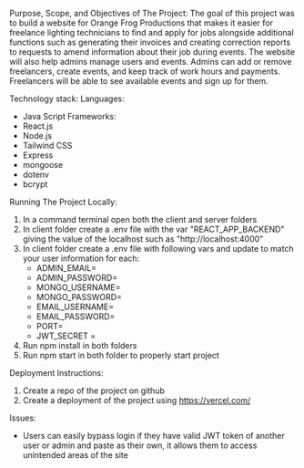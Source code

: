 Purpose, Scope, and Objectives of The Project:
The goal of this project was to build a website for Orange Frog Productions that makes it easier for freelance lighting technicians to find and apply for jobs alongside additional functions such as generating their invoices and creating correction reports to requests to amend information about their job during events. The website will also help admins manage users and events. Admins can add or remove freelancers, create events, and keep track of work hours and payments. Freelancers will be able to see available events and sign up for them.

Technology stack:
Languages:
- Java Script
Frameworks:
- React.js
- Node.js
- Tailwind CSS
- Express
- mongoose
- dotenv
- bcrypt

Running The Project Locally:
1. In a command terminal open both the client and server folders
2. In client folder create a .env file with the var "REACT_APP_BACKEND" giving the value of the localhost such as "http://localhost:4000"
3. In client folder create a .env file with following vars and update to match your user information for each: 
    - ADMIN_EMAIL=
    - ADMIN_PASSWORD=
    - MONGO_USERNAME=
    - MONGO_PASSWORD=
    - EMAIL_USERNAME=
    - EMAIL_PASSWORD=
    - PORT=
    - JWT_SECRET = 
4. Run npm install in both folders
5. Run npm start in both folder to properly start project

Deployment Instructions:
1. Create a repo of the project on github
2. Create a deployment of the project using https://vercel.com/

Issues:
- Users can easily bypass login if they have valid JWT token of another user or admin and paste as their own, it allows them to access unintended areas of the site
